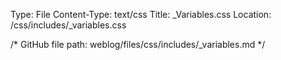 Type: File
Content-Type: text/css
Title: _Variables.css
Location: /css/includes/_variables.css

/* GitHub file path:
weblog/files/css/includes/_variables.md */
